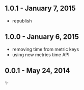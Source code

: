 
1.0.1 - January 7, 2015
-------------------------
- republish

1.0.0 - January 6, 2015
-------------------------
- removing time from metric keys
- using new metrics time API


0.0.1 - May 24, 2014
-------------------------
:sparkles:
